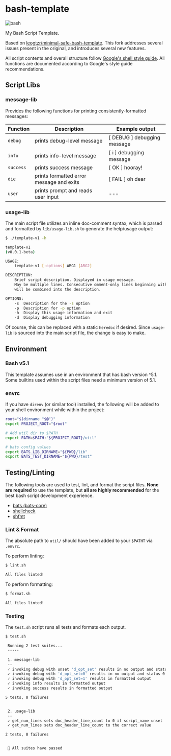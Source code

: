 # bash-template

![bash](https://img.shields.io/badge/bash-v5.1-blue.svg?style=flat-square)

My Bash Script Template.

Based on [leogtzr/minimal-safe-bash-template](https://github.com/leogtzr/minimal-safe-bash-template).
This fork addresses several issues present in the original, and introduces several new features.

All script contents and overall structure follow [Google's shell style guide](https://google.github.io/styleguide/shellguide.html).
All functions are documented according to Google's style guide recommendations.

## Script Libs

### message-lib

Provides the following functions for printing consistently-formatted messages:

| Function  | Description                              | Example output              |
| --------- | ---------------------------------------- | --------------------------- |
| `debug`   | prints debug-level message               | [ DEBUG ] debugging message |
| `info`    | prints info-level message                | [ ℹ ] debugging message     |
| `success` | prints success message                   | [ OK ] hooray!              |
| `die`     | prints formatted error message and exits | [ FAIL ] oh dear            |
| `user`    | prints prompt and reads user input       | ---                         |

### usage-lib

The main script file utilizes an inline doc-comment syntax, which is parsed and formatted by `lib/usage-lib.sh` to
generate the help/usage output:

```bash
$ ./template-v1 -h

template-v1
(v0.0.1-beta)

USAGE:
    template-v1 [-options] ARG1 [ARG2]

DESCRIPTION:
    Brief script description. Displayed in usage message.
    May be multiple lines. Consecutive omment-only lines beginning with '#:'
    will be combined into the description.

OPTIONS:
    -s  Description for the -s option
    -p  Description for -p option
    -h  Display this usage information and exit
    -d  Display debugging information

```

Of course, this can be replaced with a static `heredoc` if desired.
Since `usage-lib` is sourced into the main script file, the change is easy to make.

## Environment

### Bash v5.1

This template assumes use in an environment that has bash version ^5.1. Some builtins used within the
script files need a minimum version of 5.1.

### envrc

If you have `direnv` (or similar tool) installed, the following will be added to your shell environment
while within the project:

```sh
root="$(dirname "$@")"
export PROJECT_ROOT="$root"

# Add util dir to $PATH
export PATH=$PATH:"${PROJECT_ROOT}/util"

# bats config values
export BATS_LIB_DIRNAME="${PWD}/lib"
export BATS_TEST_DIRNAME="${PWD}/test"
```

## Testing/Linting

The following tools are used to test, lint, and format the script files. **None are required** to use the
template, but **all are highly recommended** for the best bash script development experience.

- [bats (bats-core)](https://bats-core.readthedocs.io/en/latest/index.html)
- [shellcheck](https://github.com/koalaman/shellcheck#user-content-installing)
- [shfmt](https://github.com/mvdan/sh)

### Lint & Format

The absolute path to `util/` should have been added to your `$PATHT` via `.envrc`.

To perform linting:

```bash
$ lint.sh

All files linted!
```

To perform formatting:

```bash
$ format.sh

All files linted!
```

### Testing

The `test.sh` script runs all tests and formats each output.

```bash
$ test.sh

 Running 2 test suites...
 -----

 1. message-lib
 --
 ✓ invoking debug with unset 'd_opt_set' results in no output and status 0
 ✓ invoking debug with 'd_opt_set=0' results in no output and status 0
 ✓ invoking debug with 'd_opt_set=1' results in formatted output
 ✓ invoking info results in formatted output
 ✓ invoking success results in formatted output

5 tests, 0 failures


 2. usage-lib
 --
 ✓ get_num_lines sets doc_header_line_count to 0 if script_name unset
 ✓ get_num_lines sets doc_header_line_count to the correct value

2 tests, 0 failures


 🎉 All suites have passed

```
